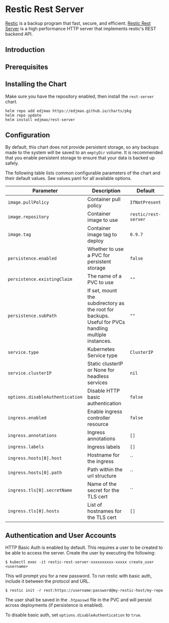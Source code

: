# Restic Rest Server

[Restic](https://restic.net) is a backup program that fast, secure, and efficient. [Restic Rest Server](https://github.com/restic/rest-server) is a high performance HTTP server that implements restic's REST backend API.

## Introduction

## Prerequisites

## Installing the Chart

Make sure you have the repository enabled, then install the `rest-server` chart.

```shell script
helm repo add edjmao https://edjmao.github.io/charts/pkg
helm repo update
helm install edjmao/rest-server
```

## Configuration

By default, this chart does not provide persistent storage, so any backups made to the system will be saved to an `emptyDir` volume. It is recommended that you enable persistent storage to ensure that your data is backed up safely.

The following table lists common configurable parameters of the chart and their default values. See values.yaml for all available options.

| Parameter    | Description    | Default     |
| --------------------------------------- | --------------------------------------------------------------------------- | ------------------------------------ |
| `image.pullPolicy`                      | Container pull policy                                                       | `IfNotPresent`                       |
| `image.repository`                      | Container image to use                                                      | `restic/rest-server`                 |
| `image.tag`                             | Container image tag to deploy                                               | `0.9.7`                              |
| `persistence.enabled`                   | Whether to use a PVC for persistent storage                                 | `false`                              |
| `persistence.existingClaim`             | The name of a PVC to use                                                    | `""`                                 |
| `persistence.subPath`                   | If set, mount the subdirectory as the root for backups. Useful for PVCs handling multiple instances.| `""`                              |
| `service.type`                          | Kubernetes Service type                                                     | `ClusterIP`                          |
| `service.clusterIP`                     | Static clusterIP or None for headless services                              | `nil`                                |
| `options.disableAuthentication`         | Disable HTTP basic authentication                                           | `false`                |
| `ingress.enabled`                       | Enable ingress controller resource                                          | `false`                              |
| `ingress.annotations`                   | Ingress annotations                                                         | `[]`                                 |
| `ingress.labels`                        | Ingress labels                                                              | `[]`                                 |
| `ingress.hosts[0].host`                 | Hostname for the ingress                                                    | ``                                   |
| `ingress.hosts[0].path`                 | Path within the url structure                                               | ``                                   |
| `ingress.tls[0].secretName`             | Name of the secret for the TLS cert                                         | ``                                   |
| `ingress.tls[0].hosts`                  | List of hostnames for the TLS cert                                          | `[]`                                 |

## Authentication and User Accounts

HTTP Basic Auth is enabled by default. This requires a user to be created to be able to access the server. Create the user by executing the following:

```shell script
$ kubectl exec -it restic-rest-server-xxxxxxxxxx-xxxxx create_user <username>
```

This will prompt you for a new password. To run restic with basic auth, include it between the protocol and URL.

```shell script
$ restic init -r rest:https://username:password@my-restic-host/my-repo
```

The user shall be saved in the `.htpasswd` file in the PVC and will persist across deployments (if persistence is enabled).

To disable basic auth, set `options.disableAuthentication` to `true`.
